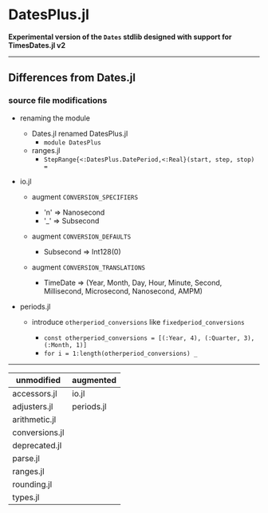 # DatesPlus.jl
**Experimental version of the `Dates` stdlib designed with support for TimesDates.jl v2**

----

## Differences from Dates.jl


### source file modifications

- renaming the module
  * Dates.jl renamed DatesPlus.jl
    * `module DatesPlus`
  * ranges.jl
    * `StepRange{<:DatesPlus.DatePeriod,<:Real}(start, step, stop) =`


- io.jl

  * augment `CONVERSION_SPECIFIERS`
    * 'n' => Nanosecond
    * '_' => Subsecond
 
  * augment `CONVERSION_DEFAULTS`
    * Subsecond => Int128(0)
 
  * augment `CONVERSION_TRANSLATIONS`
    * TimeDate => (Year, Month, Day, Hour, Minute, Second, Millisecond, Microsecond, Nanosecond, AMPM)

- periods.jl

  * introduce `otherperiod_conversions` like `fixedperiod_conversions`
 
    * `const otherperiod_conversions = [(:Year, 4), (:Quarter, 3), (:Month, 1)]`
    * `for i = 1:length(otherperiod_conversions) _`


----

| unmodified     | augmented  |
|----------------|------------|
| accessors.jl   | io.jl      |
| adjusters.jl   | periods.jl |
| arithmetic.jl  |            |
| conversions.jl |            |
| deprecated.jl  |            |
| parse.jl       |            |
| ranges.jl      |            |
| rounding.jl    |            |
| types.jl       |            |


